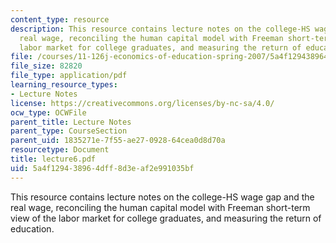 ```yaml
---
content_type: resource
description: This resource contains lecture notes on the college-HS wage gap and the
  real wage, reconciling the human capital model with Freeman short-term view of the
  labor market for college graduates, and measuring the return of education.
file: /courses/11-126j-economics-of-education-spring-2007/5a4f129438964dff8d3eaf2e991035bf_lecture6.pdf
file_size: 82820
file_type: application/pdf
learning_resource_types:
- Lecture Notes
license: https://creativecommons.org/licenses/by-nc-sa/4.0/
ocw_type: OCWFile
parent_title: Lecture Notes
parent_type: CourseSection
parent_uid: 1835271e-7f55-ae27-0928-64cea0d8d70a
resourcetype: Document
title: lecture6.pdf
uid: 5a4f1294-3896-4dff-8d3e-af2e991035bf
---
```

This resource contains lecture notes on the college-HS wage gap and the real wage, reconciling the human capital model with Freeman short-term view of the labor market for college graduates, and measuring the return of education.